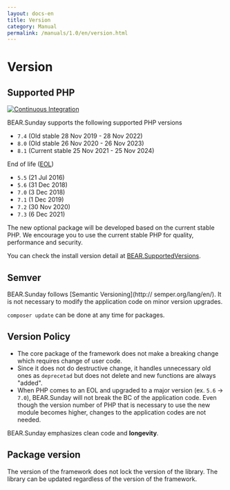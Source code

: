 ```yaml
---
layout: docs-en
title: Version
category: Manual
permalink: /manuals/1.0/en/version.html
---
```


# Version

## Supported PHP

[![Continuous Integration](https://github.com/bearsunday/BEAR.SupportedVersions/actions/workflows/continuous-integration.yml/badge.svg)](https://github.com/bearsunday/BEAR.SupportedVersions/actions/workflows/continuous-integration.yml)

BEAR.Sunday supports the following supported PHP versions

* `7.4` (Old stable 28 Nov 2019 - 28 Nov 2022)
* `8.0` (Old stable 26 Nov 2020 - 26 Nov 2023)
* `8.1` (Current stable 25 Nov 2021 - 25 Nov 2024)

End of life ([EOL](http://php.net/eol.php))

* `5.5` (21 Jul 2016)
* `5.6` (31 Dec 2018)
* `7.0` (3 Dec 2018)
* `7.1` (1 Dec 2019)
* `7.2` (30 Nov 2020)
* `7.3` (6 Dec 2021)

The new optional package will be developed based on the current stable PHP. We encourage you to use the current stable PHP for quality, performance and security.

You can check the install version detail at [BEAR.SupportedVersions](https://travis-ci.org/bearsunday/BEAR.SupportedVersions).

## Semver

BEAR.Sunday follows [Semantic Versioning](http://
semper.org/lang/en/). It is not necessary to modify the application code on minor version upgrades.

`composer update` can be done at any time for packages.

## Version Policy

 * The core package of the framework does not make a breaking change which requires change of user code.
 * Since it does not do destructive change, it handles unnecessary old ones as `deprecetad` but does not delete and new functions are always "added".
 * When PHP comes to an EOL and upgraded to a major version (ex. `5.6` →` 7.0`), BEAR.Sunday will not break the BC of the application code. Even though the version number of PHP that is necessary to use the new module becomes higher, changes to the application codes are not needed.

BEAR.Sunday emphasizes clean code and **longevity**.

## Package version

The version of the framework does not lock the version of the library. The library can be updated regardless of the version of the framework.
